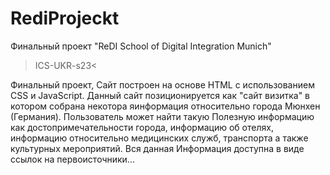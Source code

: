 # RediProjeckt  
Финальный проект "ReDI School of Digital Integration Munich" 
>ICS-UKR-s23<  <!-- Oптимальное разрешение 1600 x 900 px --> 
 
Финальный проект, Cайт построен на основе HTML с использованием CSS  и JavaScript.
Данный сайт позиционируется как "сайт визитка" в котором собрана некотора яинформация 
относительно города Мюнхен (Германия). Пользователь может найти такую Полезную информацию как  достопримечательности города, информацию об отелях, информацию относительно медицинских служб, транспорта а также культурных мероприятий. Вся данная Информация доступна в виде ссылок на первоисточники...
